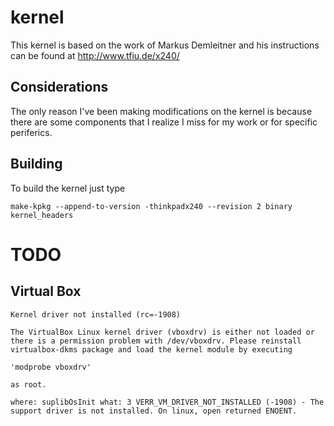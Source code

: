 kernel
======

This kernel is based on the work of Markus Demleitner and his instructions can be found at http://www.tfiu.de/x240/

Considerations
--------------

The only reason I've been making modifications on the kernel is because there 
are some components that I realize I miss for my work or for specific 
periferics.

Building
--------

To build the kernel just type

    make-kpkg --append-to-version -thinkpadx240 --revision 2 binary kernel_headers


TODO
=====

Virtual Box
-----------

    Kernel driver not installed (rc=-1908)
    
    The VirtualBox Linux kernel driver (vboxdrv) is either not loaded or there is a permission problem with /dev/vboxdrv. Please reinstall virtualbox-dkms package and load the kernel module by executing
    
    'modprobe vboxdrv'
    
    as root.
    
    where: suplibOsInit what: 3 VERR_VM_DRIVER_NOT_INSTALLED (-1908) - The support driver is not installed. On linux, open returned ENOENT. 
    
Docker
------

Information at https://docs.docker.com/engine/installation/linux/linux-postinstall/#use-a-different-storage-engine

Soundcard
---------

fix for pulseaudio